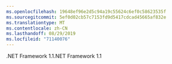 ```yaml
---
ms.openlocfilehash: 19648ef96e2d5c94a19c55624c6ef0c58623535f
ms.sourcegitcommit: 5ef0d02cb57c7153fd9d5417cdcad45665af832e
ms.translationtype: MT
ms.contentlocale: zh-CN
ms.lasthandoff: 08/29/2019
ms.locfileid: "71140076"
---
```

<span data-ttu-id="57a87-101">.NET Framework 1.1</span><span class="sxs-lookup"><span data-stu-id="57a87-101">.NET Framework 1.1</span></span>